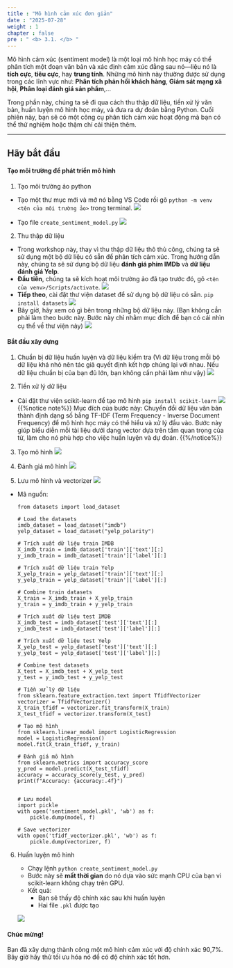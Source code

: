 ```yaml
---
title : "Mô hình cảm xúc đơn giản"
date : "2025-07-28" 
weight : 1 
chapter : false
pre : " <b> 3.1. </b> "
---
```


Mô hình cảm xúc (sentiment model) là một loại mô hình học máy có thể phân tích một đoạn văn bản và xác định cảm xúc đằng sau nó—liệu nó là **tích cực**, **tiêu cực**, hay **trung tính**. Những mô hình này thường được sử dụng trong các lĩnh vực như: **Phân tích phản hồi khách hàng**, **Giám sát mạng xã hội**, **Phân loại đánh giá sản phẩm**,...

Trong phần này, chúng ta sẽ đi qua cách thu thập dữ liệu, tiền xử lý văn bản, huấn luyện mô hình học máy, và đưa ra dự đoán bằng Python. Cuối phiên này, bạn sẽ có một công cụ phân tích cảm xúc hoạt động mà bạn có thể thử nghiệm hoặc thậm chí cải thiện thêm.

---

## Hãy bắt đầu
#### Tạo môi trường để phát triển mô hình
1. Tạo môi trường ảo python
 - Tạo một thư mục mới và mở nó bằng VS Code rồi gõ `python -m venv <tên của môi trường ảo>` trong terminal.
 ![](/images/3.Build-model/3.1-vir-env.png)

 - Tạo file `create_sentiment_model.py`
 ![](/images/3.Build-model/3.1-py.png)

2. Thu thập dữ liệu
 -  Trong workshop này, thay vì thu thập dữ liệu thô thủ công, chúng ta sẽ sử dụng một bộ dữ liệu có sẵn để phân tích cảm xúc. Trong hướng dẫn này, chúng ta sẽ sử dụng bộ dữ liệu **đánh giá phim IMDb** và **dữ liệu đánh giá Yelp**.
 - **Đầu tiên**, chúng ta sẽ kích hoạt môi trường ảo đã tạo trước đó, gõ `<tên của venv>/Scripts/activate`. 
 ![](/images/3.Build-model/3.1-activate.png)
 - **Tiếp theo**, cài đặt thư viện dataset để sử dụng bộ dữ liệu có sẵn.
 `pip install datasets`
 ![](/images/3.Build-model/3.1-dataset1.png)
 - Bây giờ, hãy xem có gì bên trong những bộ dữ liệu này. (Bạn không cần phải làm theo bước này. Bước này chỉ nhằm mục đích để bạn có cái nhìn cụ thể về thư viện này)
 ![](/images/3.Build-model/3.1-dataset-example.png)

 #### Bắt đầu xây dựng
 1. Chuẩn bị dữ liệu huấn luyện và dữ liệu kiểm tra (Vì dữ liệu trong mỗi bộ dữ liệu khá nhỏ nên tác giả quyết định kết hợp chúng lại với nhau. Nếu dữ liệu chuẩn bị của bạn đủ lớn, bạn không cần phải làm như vậy)
 ![](/images/3.Build-model/3.1-combine-data.png)

 2. Tiền xử lý dữ liệu
- Cài đặt thư viện scikit-learn để tạo mô hình `pip install scikit-learn`
 ![](/images/3.Build-model/3.1-pre-data.png)
{{%notice note%}}
Mục đích của bước này:
Chuyển đổi dữ liệu văn bản thành định dạng số bằng TF-IDF (Term Frequency - Inverse Document Frequency) để mô hình học máy có thể hiểu và xử lý đầu vào.
Bước này giúp biểu diễn mỗi tài liệu dưới dạng vector dựa trên tầm quan trọng của từ, làm cho nó phù hợp cho việc huấn luyện và dự đoán.
{{%/notice%}}

 3. Tạo mô hình
 ![](/images/3.Build-model/3.1-create-model.png)

 4. Đánh giá mô hình
 ![](/images/3.Build-model/3.1-evaluate.png)

 5. Lưu mô hình và vectorizer
 ![](/images/3.Build-model/3.1-save.png)

 - Mã nguồn:

    ```
    from datasets import load_dataset

    # Load the datasets 
    imdb_dataset = load_dataset("imdb")
    yelp_dataset = load_dataset("yelp_polarity")

    # Trích xuất dữ liệu train IMDB
    X_imdb_train = imdb_dataset['train']['text'][:]
    y_imdb_train = imdb_dataset['train']['label'][:]

    # Trích xuất dữ liệu train Yelp
    X_yelp_train = yelp_dataset['train']['text'][:]
    y_yelp_train = yelp_dataset['train']['label'][:]

    # Combine train datasets
    X_train = X_imdb_train + X_yelp_train
    y_train = y_imdb_train + y_yelp_train

    # Trích xuất dữ liệu test IMDB
    X_imdb_test = imdb_dataset['test']['text'][:]
    y_imdb_test = imdb_dataset['test']['label'][:]

    # Trích xuất dữ liệu test Yelp
    X_yelp_test = yelp_dataset['test']['text'][:]
    y_yelp_test = yelp_dataset['test']['label'][:]

    # Combine test datasets
    X_test = X_imdb_test + X_yelp_test
    y_test = y_imdb_test + y_yelp_test

    # Tiền xử lý dữ liệu
    from sklearn.feature_extraction.text import TfidfVectorizer
    vectorizer = TfidfVectorizer()
    X_train_tfidf = vectorizer.fit_transform(X_train)
    X_test_tfidf = vectorizer.transform(X_test)

    # Tạo mô hình
    from sklearn.linear_model import LogisticRegression
    model = LogisticRegression()
    model.fit(X_train_tfidf, y_train)

    # Đánh giá mô hình
    from sklearn.metrics import accuracy_score
    y_pred = model.predict(X_test_tfidf)
    accuracy = accuracy_score(y_test, y_pred)
    print(f"Accuracy: {accuracy:.4f}")


    # Lưu model
    import pickle
    with open('sentiment_model.pkl', 'wb') as f:
        pickle.dump(model, f)

    # Save vectorizer
    with open('tfidf_vectorizer.pkl', 'wb') as f:
        pickle.dump(vectorizer, f)

    ```

6. Huấn luyện mô hình
    - Chạy lệnh `python create_sentiment_model.py`
    - Bước này sẽ **mất thời gian** do nó dựa vào sức mạnh CPU của bạn vì scikit-learn không chạy trên GPU.
    - Kết quả:
        - Bạn sẽ thấy độ chính xác sau khi huấn luyện
        - Hai file `.pkl` được tạo 

    ![](/images/3.Build-model/3.1-results.png)


#### Chúc mừng!
Bạn đã xây dựng thành công một mô hình cảm xúc với độ chính xác 90,7%. Bây giờ hãy thử tối ưu hóa nó để có độ chính xác tốt hơn.

